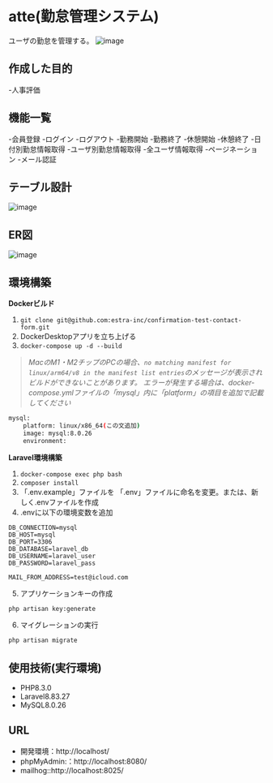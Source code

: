# atte(勤怠管理システム)
ユーザの勤怠を管理する。
![image](https://github.com/user-attachments/assets/424d5e78-4135-429c-909d-72f35d661cfd)

## 作成した目的
-人事評価

## 機能一覧
-会員登録
-ログイン
-ログアウト
-勤務開始
-勤務終了
-休憩開始
-休憩終了
-日付別勤怠情報取得
-ユーザ別勤怠情報取得
-全ユーザ情報取得
-ページネーション
-メール認証
## テーブル設計
![image](https://github.com/user-attachments/assets/2c2af988-904a-4979-b0f4-f949c7679fd8)

## ER図
![image](https://github.com/user-attachments/assets/79430db2-cb22-4d3e-9b3e-4149d2908ae6)

## 環境構築
**Dockerビルド**
1. `git clone git@github.com:estra-inc/confirmation-test-contact-form.git`
2. DockerDesktopアプリを立ち上げる
3. `docker-compose up -d --build`

> *MacのM1・M2チップのPCの場合、`no matching manifest for linux/arm64/v8 in the manifest list entries`のメッセージが表示されビルドができないことがあります。
エラーが発生する場合は、docker-compose.ymlファイルの「mysql」内に「platform」の項目を追加で記載してください*
``` bash
mysql:
    platform: linux/x86_64(この文追加)
    image: mysql:8.0.26
    environment:
```

**Laravel環境構築**
1. `docker-compose exec php bash`
2. `composer install`
3. 「.env.example」ファイルを 「.env」ファイルに命名を変更。または、新しく.envファイルを作成
4. .envに以下の環境変数を追加
``` text
DB_CONNECTION=mysql
DB_HOST=mysql
DB_PORT=3306
DB_DATABASE=laravel_db
DB_USERNAME=laravel_user
DB_PASSWORD=laravel_pass

MAIL_FROM_ADDRESS=test@icloud.com
```
5. アプリケーションキーの作成
``` bash
php artisan key:generate
```

6. マイグレーションの実行
``` bash
php artisan migrate
```

## 使用技術(実行環境)
- PHP8.3.0
- Laravel8.83.27
- MySQL8.0.26

## URL
- 開発環境：http://localhost/
- phpMyAdmin:：http://localhost:8080/
- mailhog::http://localhost:8025/